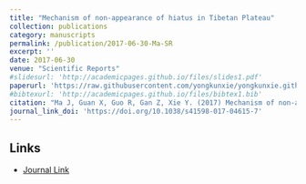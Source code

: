 ```yaml
---
title: "Mechanism of non-appearance of hiatus in Tibetan Plateau"
collection: publications
category: manuscripts
permalink: /publication/2017-06-30-Ma-SR
excerpt: ''
date: 2017-06-30
venue: "Scientific Reports"
#slidesurl: 'http://academicpages.github.io/files/slides1.pdf'
paperurl: 'https://raw.githubusercontent.com/yongkunxie/yongkunxie.github.io/main/files/2017-06-30-Ma-SR.pdf'
#bibtexurl: 'http://academicpages.github.io/files/bibtex1.bib'
citation: "Ma J, Guan X, Guo R, Gan Z, Xie Y. (2017) Mechanism of non-appearance of hiatus in Tibetan Plateau. Scientific Reports, 7, 4421."
journal_link_doi: 'https://doi.org/10.1038/s41598-017-04615-7'
---
```

<!-- 在页面内容中添加链接显示 -->
<h2>Links</h2>
<ul>
    <li><a href="{{ page.journal_link_doi }}">Journal Link</a></li>
</ul>

